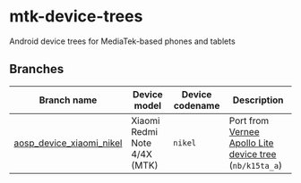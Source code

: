 # mtk-device-trees
Android device trees for MediaTek-based phones and tablets

## Branches
| Branch name                                                                                                         | Device model                       | Device codename     | Description
|---------------------------------------------------------------------------------------------------------------------|------------------------------------|---------------------|----------------------------------------------------------------------------------------------------|
| [aosp_device_xiaomi_nikel](https://github.com/SnowdroidReborn/mtk-device-trees/tree/aosp_device_xiaomi_nikel)       | Xiaomi Redmi Note 4/4X (MTK)       | `nikel`             | Port from [Vernee Apollo Lite device tree](https://github.com/MT6797/device/tree/ALPS-MP-M0.MP9-V1.78.1_NB6797_6C_M/nb/k15ta_a) (`nb/k15ta_a`)
